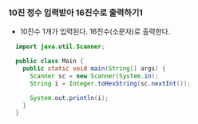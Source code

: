 ### 10진 정수 입력받아 16진수로 출력하기1
  - 10진수 1개가 입력된다. 16진수(소문자)로 출력한다.
```java
  import java.util.Scanner;

  public class Main {
    public static void main(String[] args) {
      Scanner sc = new Scanner(System.in);
      String i = Integer.toHexString(sc.nextInt());

      System.out.println(i);
    }
  }
```
